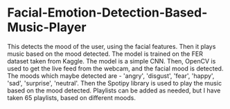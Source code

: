 # Facial-Emotion-Detection-Based-Music-Player
This detects the mood of the user, using the facial features. Then it plays music based on the mood detected.
The model is trained on the FER dataset taken from Kaggle. The model is a simple CNN. 
Then, OpenCV is used to get the live feed from the webcam, and the facial mood is detected. The moods which maybe detected are - 'angry', 'disgust', 'fear', 'happy', 'sad', 'surprise', 'neutral'.
Then the Spotipy library is used to play the music based on the mood detected. 
Playlists can be added as needed, but I have taken 65 playlists, based on different moods. 
